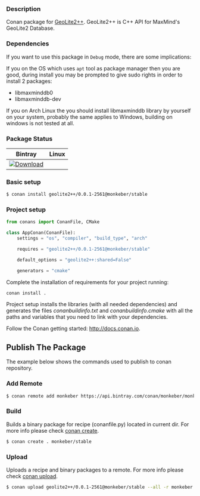 ### Description

Conan package for [GeoLite2++](https://www.ccoderun.ca/GeoLite2PP/api/index.html).
GeoLite2++ is C++ API for MaxMind's GeoLite2 Database.

### Dependencies

If you want to use this package in `Debug` mode, there are some implications:

If you on the OS which uses `apt` tool as package manager then you are good, during install you may be prompted to give sudo rights in order to install 2 packages:
 - libmaxminddb0
 - libmaxminddb-dev

If you on Arch Linux the you should install libmaxminddb library by yourself on your system, probably the same applies to Windows, building on windows is not tested at all.

### Package Status

| Bintray | Linux |
|:-----------:|:-------------------:|
| [ ![Download](https://api.bintray.com/packages/monkeber/monkeber/geolite2%2B%2B%3Amonkeber/images/download.svg) ](https://bintray.com/monkeber/monkeber/geolite2%2B%2B%3Amonkeber/_latestVersion) |

### Basic setup

```bash
$ conan install geolite2++/0.0.1-2561@monkeber/stable
```

### Project setup

```py
from conans import ConanFile, CMake

class AppConan(ConanFile):
    settings = "os", "compiler", "build_type", "arch"

    requires = "geolite2++/0.0.1-2561@monkeber/stable"

    default_options = "geolite2++:shared=False"

    generators = "cmake"
```

Complete the installation of requirements for your project running:

```bash
conan install .
```

Project setup installs the libraries (with all needed dependencies) and generates
the files *conanbuildinfo.txt* and *conanbuildinfo.cmake*
with all the paths and variables that you need to link with your dependencies.

Follow the Conan getting started: http://docs.conan.io.

## Publish The Package

The example below shows the commands used to publish to conan repository.

### Add Remote

```bash
$ conan remote add monkeber https://api.bintray.com/conan/monkeber/monkeber 
```

### Build

Builds a binary package for recipe (conanfile.py) located in current dir. 
For more info please check [conan create](http://docs.conan.io/en/latest/reference/commands/creator/create.html#conan-create).

```bash
$ conan create . monkeber/stable
```

### Upload

Uploads a recipe and binary packages to a remote. 
For more info please check [conan upload](http://docs.conan.io/en/latest/reference/commands/creator/upload.html#conan-upload).

```bash
$ conan upload geolite2++/0.0.1-2561@monkeber/stable --all -r monkeber
```